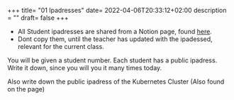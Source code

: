 +++
title= "01 Ipadresses"
date= 2022-04-06T20:33:12+02:00
description = ""
draft= false
+++

- All Student ipadresses are shared from a Notion page, found [here](https://robert-jensen.notion.site/Ops2DevOps-c2706b737bb74fe9943367bc2156e7c4).
- Dont copy them, until the teacher has updated with the ipadessed, relevant for the current class. 

You will be given a student number. 
Each student has a public ipadress.
Write it down, since you will you it many times today.

Also write down the public ipadress of the Kubernetes Cluster (Also found on the page)